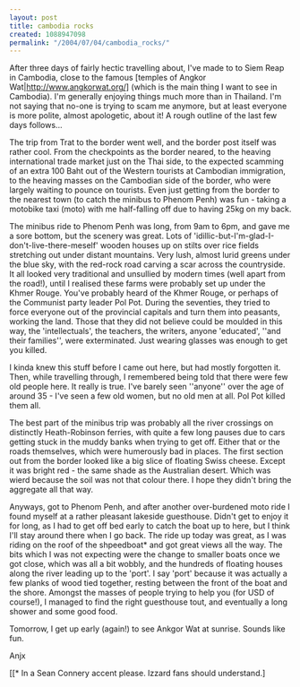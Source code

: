 ```yaml
---
layout: post
title: cambodia rocks
created: 1088947098
permalink: "/2004/07/04/cambodia_rocks/"
---
```

After three days of fairly hectic travelling about, I've made to to Siem Reap in Cambodia, close to the famous [temples of Angkor Wat|http://www.angkorwat.org/] (which is the main thing I want to see in Cambodia).  I'm generally enjoying things much more than in Thailand.  I'm not saying that no-one is trying to scam me anymore, but at least everyone is more polite, almost apologetic, about it!  A rough outline of the last few days follows...
<!--break-->
The trip from Trat to the border went well, and the border post itself was rather cool.  From the checkpoints as the border neared, to the heaving international trade market just on the Thai side, to the expected scamming of an extra 100 Baht out of the Western tourists at Cambodian immigration, to the heaving masses on the Cambodian side of the border, who were largely waiting to pounce on tourists.  Even just getting from the border to the nearest town (to catch the minibus to Phenom Penh) was fun - taking a motobike taxi (moto) with me half-falling off due to having 25kg on my back.

The minibus ride to Phenom Penh was long, from 9am to 6pm, and gave me a sore bottom, but the scenery was great.  Lots of 'idillic-but-I'm-glad-I-don't-live-there-meself' wooden houses up on stilts over rice fields stretching out under distant mountains.  Very lush, almost lurid greens under the blue sky, with the red-rock road carving a scar across the countryside.  It all looked very traditional and unsullied by modern times (well apart from the road!), until I realised these farms were probably set up under the Khmer Rouge.  You've probably heard of the Khmer Rouge, or perhaps of the Communist party leader Pol Pot.  During the seventies, they tried to force everyone out of the provincial capitals and turn them into peasants, working the land.  Those that they did not believe could be moulded in this way, the 'intellectuals', the teachers, the writers, anyone 'educated', ''and their families'', were exterminated.  Just wearing glasses was enough to get you killed.

I kinda knew this stuff before I came out here, but had mostly forgotten it.  Then, while travelling through, I remembered being told that there were few old people here.  It really is true.  I've barely seen ''anyone'' over the age of around 35 - I've seen a few old women, but no old men at all.  Pol Pot killed them all.

The best part of the minibus trip was probably all the river crossings on distinctly Heath-Robinson ferries, with quite a few long pauses due to cars getting stuck in the muddy banks when trying to get off.  Either that or the roads themselves, which were humerously bad in places.  The first section out from the border looked like a big slice of floating Swiss cheese.  Except it was bright red - the same shade as the Australian desert.  Which was wierd because the soil was not that colour there.  I hope they didn't bring the aggregate all that way.

Anyways, got to Phenom Penh, and after another over-burdened moto ride I found myself at a rather pleasant lakeside guesthouse.  Didn't get to enjoy it for long, as I had to get off bed early to catch the boat up to here, but I think I'll stay around there when I go back.  The ride up today was great, as I was riding on the roof of the shpeedboat* and got great views all the way.  The bits which I was not expecting were the change to smaller boats once we got close, which was all a bit wobbly, and the hundreds of floating houses along the river leading up to the 'port'.  I say 'port' because it was actually a few planks of wood tied together, resting between the front of the boat and the shore.  Amongst the masses of people trying to help you (for USD of course!), I managed to find the right guesthouse tout, and eventually a long shower and some good food.

Tomorrow, I get up early (again!) to see Ankgor Wat at sunrise.  Sounds like fun.

Anjx


[[* In a Sean Connery accent please.  Izzard fans should understand.]



